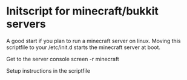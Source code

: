 Initscript for minecraft/bukkit servers
=======================================
A good start if you plan to run a minecraft server on linux.
Moving this scriptfile to your /etc/init.d starts the minecraft server at boot.

Get to the server console
	screen -r minecraft

Setup instructions in the scriptfile
